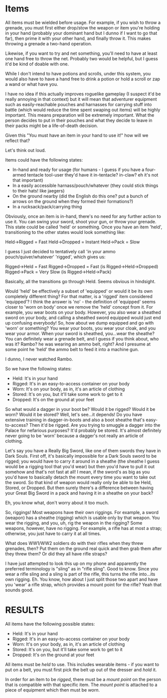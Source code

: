 # Items

All items must be wielded before usage. For example, if you wish
to throw a grenade, you must first either drop/stow the weapon or
item you're holding in your hand (probably your dominant hand but
I dunno if I want to go that far), then prime it with your other
hand, and finally throw it. This makes throwing a grenade a
two-hand operation.

Likewise, if you want to try and net something, you'll need to
have at least one hand free to throw the net. Probably two would
be helpful, but I guess it'd be kind of doable with one.

While I don't intend to have potions and scrolls, under this
system, you would also have to have a hand free to drink a potion
or hold a scroll or zap a wand or what have you.

I have no idea if this actually improves roguelike gameplay (I
suspect it'd be really annoying in that context) but it will mean
that adventurer equipment such as easily-reachable pouches and
harnasses for carrying stuff into battle (which would reduce the
time spent swaping out items) will be highly important. This
means preparation will be extremely important. What the person
decides to put in their pouches and what they decide to leave in
their packs might be a life-of-death decision.

Given this "You must have an item in your hand to use it!" how
will we reflect that?

Let's think out loud.

Items could have the following states:

* In-hand and ready for usage (for humans - I guess if you have a
  four-armed tentacle tool-user they'd have it in-tentacle?
  in-claw? eh it's not that important)
* In a easily accessible harnass/pouch/whatever (they could stick
  things to their hats! like jaegers)
* On the ground nearby (did the English do this one? put a bunch
  of arrows on the ground when they formed their formations?)
* In a rucksack/pack/carrying thing

Obviously, once an item is in-hand, there's no need for any
further action to use it. You can swing your sword, shoot your
gun, or throw your grenade. This state could be called 'held' or
something. Once you have an item 'held', transitioning to the
other states would look something like:

Held->Rigged = Fast
Held->Dropped = Instant
Held->Pack = Slow

I guess I just decided to tentatively call 'in your ammo
pouch/quiver/whatever' 'rigged', which gives us:

Rigged->Held = Fast
Rigged->Dropped = Fast (is Rigged->Held->Dropped)
Rigged->Pack = Very Slow (is Rigged->Held->Pack)

Basically, all the transitions go through Held. Seems obvious in
hindsight.

Would 'held' be effectively a subset of 'equipped' or would it be
its own completely different thing? For that matter, is a
'rigged' item considered 'equipped'? I think the answer is 'no' -
the definition of 'equipped' seems closer to 'worn on body' once
we remove the 'held' concept from it. For example, you wear boots
on your body. However, you also wear a sheathed sword on your
body, and calling a sheathed sword equipped would just end up
confusing everybody! So, how about we dump equipped and go with
'worn' or something? You wear your boots, you wear your cloak,
and you wear your armor. When your sword is sheathed, you...wear
the sheathe? You can definitely wear a grenade belt, and I guess
if you think about, who was it? Rambo? he was wearing an ammo
belt, right? And I presume at some point he 'held' the ammo belt
to feed it into a machine gun.

I dunno, I never watched Rambo.

So we have the following states:

* Held: It's in your hand
* Rigged: It's in an easy-to-access container on your body
* Worn: It's on your body, as in, it's an article of clothing
* Stored: It's on you, but it'll take some work to get to it
* Dropped: It's on the ground at your feet

So what would a dagger in your boot be? Would it be rigged? Would
it be worn? Would it be stored? Well, let's see...it depends! Do
you have extensive training in dagger-in-boots and also a boot
sheathe that's easy-to-access? Then it'd be rigged. Are you
trying to smuggle a dagger into the Palace for nefarious
purposes? It'd probably be stored. It's almost definitely never
going to be 'worn' because a dagger's not really an article of
clothing.

Let's say you have a Really Big Sword, like one of them swords
they have in Dark Souls. First off, it's basically impossible for
a Dark Souls sword to be rigged; you would have to carry it
around in a sheathe (the sheathe I guess would be a rigging tool
that you'd wear) but then you'd have to pull it out somehow and
that's not fast at all! I mean, if the sword's as big as you
you'd have to basically detach the mount every time you want to
take out the sword. So that kind of weapon would really only be
able to be Held, Stored, or Dropped. But then surely there's a
difference between having your Great Big Sword in a pack and
having it in a sheathe on your back?

Eh, you know what, don't worry about it too much.

So, riggings! Most weapons have their own riggings. For example,
a sword (weapon) has a sheathe (rigging) which is usable only by
that weapon. You wear the rigging, and you, uh, rig the weapon in
the rigging? Some weapons, however, have no rigging. For example,
a rifle has at most a strap; otherwise, you just have to carry it
at all times.

What does WW1/WW2 soldiers do with their rifles when they threw
grenades, then? Put them on the ground real quick and then grab
them after they threw them? Or did they all have rifle straps?

I have just attempted to look this up on my phone and apparently
the preferred terminology is "sling" as in "rifle sling". Good to
know. Since you wear a rifle sling and a sling is part of the
rifle, this turns the rifle into...its own rigging. Eh. You know,
how about I just split those two apart and have you 'wear' a
rifle strap, which provides a mount point for the rifle? Yeah
that sounds good.

# RESULTS

All items have the following possible states:
* Held: It's in your hand
* Rigged: It's in an easy-to-access container on your body
* Worn: It's on your body, as in, it's an article of clothing
* Stored: It's on you, but it'll take some work to get to it
* Dropped: It's on the ground at your feet

All items must be *held* to use. This includes wearable items -
if you want to put on a belt, you must first pick the belt up out
of the dresser and *hold* it.

In order for an item to be *rigged*, there must be a *mount
point* on the person that is compatible with that specific
item. The *mount point* is attached to a piece of equipment which
then must be *worn*.
